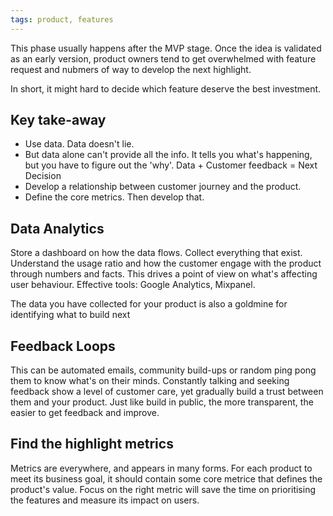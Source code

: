 ```yaml
---
tags: product, features
---
```


This phase usually happens after the MVP stage. Once the idea is validated as an
early version, product owners tend to get overwhelmed with feature request and
nubmers of way to develop the next highlight.

In short, it might hard to decide which feature deserve the best investment.

## Key take-away

- Use data. Data doesn't lie.
- But data alone can't provide all the info. It tells you what's happening, but
  you have to figure out the 'why'. Data + Customer feedback = Next Decision
- Develop a relationship between customer journey and the product.
- Define the core metrics. Then develop that.

## Data Analytics

Store a dashboard on how the data flows. Collect everything that exist.
Understand the usage ratio and how the customer engage with the product through
numbers and facts. This drives a point of view on what's affecting user
behaviour. Effective tools: Google Analytics, Mixpanel.

The data you have collected for your product is also a goldmine for identifying
what to build next

## Feedback Loops

This can be automated emails, community build-ups or random ping pong them to
know what's on their minds. Constantly talking and seeking feedback show a level
of customer care, yet gradually build a trust between them and your product.
Just like build in public, the more transparent, the easier to get feedback and
improve.

## Find the highlight metrics

Metrics are everywhere, and appears in many forms. For each product to meet its
business goal, it should contain some core metrice that defines the product's
value. Focus on the right metric will save the time on prioritising the features
and measure its impact on users.
